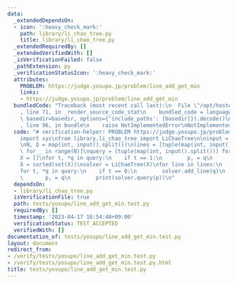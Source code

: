 ```yaml
---
data:
  _extendedDependsOn:
  - icon: ':heavy_check_mark:'
    path: library/li_chao_tree.py
    title: library/li_chao_tree.py
  _extendedRequiredBy: []
  _extendedVerifiedWith: []
  _isVerificationFailed: false
  _pathExtension: py
  _verificationStatusIcon: ':heavy_check_mark:'
  attributes:
    PROBLEM: https://judge.yosupo.jp/problem/line_add_get_min
    links:
    - https://judge.yosupo.jp/problem/line_add_get_min
  bundledCode: "Traceback (most recent call last):\n  File \"/opt/hostedtoolcache/PyPy/3.7.13/x64/site-packages/onlinejudge_verify/documentation/build.py\"\
    , line 71, in _render_source_code_stat\n    bundled_code = language.bundle(stat.path,\
    \ basedir=basedir, options={'include_paths': [basedir]}).decode()\n  File \"/opt/hostedtoolcache/PyPy/3.7.13/x64/site-packages/onlinejudge_verify/languages/python.py\"\
    , line 96, in bundle\n    raise NotImplementedError\nNotImplementedError\n"
  code: "# verification-helper: PROBLEM https://judge.yosupo.jp/problem/line_add_get_min\n\
    import sys\nfrom library.li_chao_tree import LiChaoTree\n\ninput = sys.stdin.readline\n\
    \nN, Q = map(int, input().split())\nlines = [tuple(map(int, input().split()))\
    \ for _ in range(N)]\nquery = [tuple(map(int, input().split())) for _ in range(Q)]\n\
    X = []\nfor t, *q in query:\n    if t == 1:\n        p, = q\n        X.append(p)\n\
    X = sorted(set(X))\nsolver = LiChaoTree(X)\nfor line in lines:\n    solver.add_line(line)\n\
    for t, *q in query:\n    if t == 0:\n        solver.add_line(q)\n    else:\n \
    \       p, = q\n        print(solver.query(p))\n"
  dependsOn:
  - library/li_chao_tree.py
  isVerificationFile: true
  path: tests/yosupo/line_add_get_min.test.py
  requiredBy: []
  timestamp: '2023-04-17 16:54:48+09:00'
  verificationStatus: TEST_ACCEPTED
  verifiedWith: []
documentation_of: tests/yosupo/line_add_get_min.test.py
layout: document
redirect_from:
- /verify/tests/yosupo/line_add_get_min.test.py
- /verify/tests/yosupo/line_add_get_min.test.py.html
title: tests/yosupo/line_add_get_min.test.py
---
```

